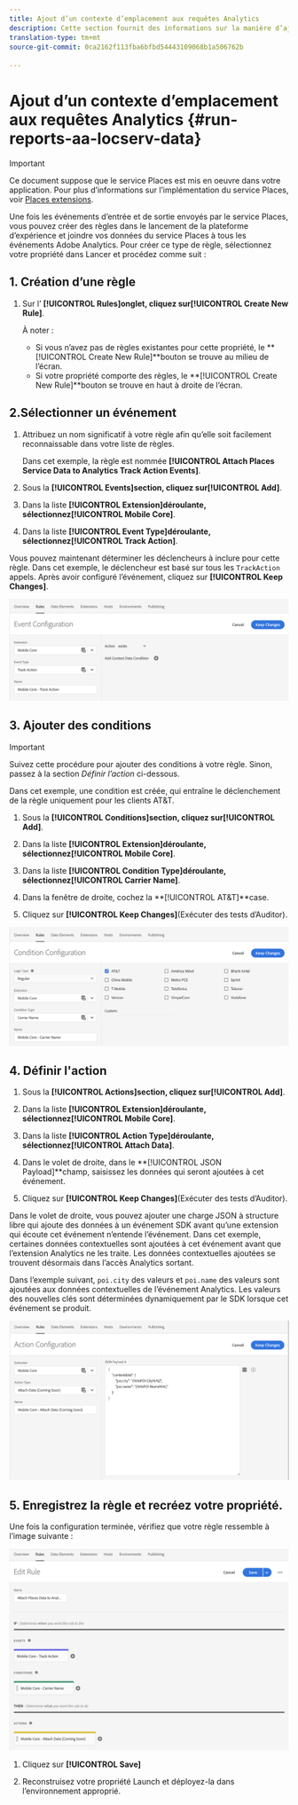 ```yaml
---
title: Ajout d’un contexte d’emplacement aux requêtes Analytics
description: Cette section fournit des informations sur la manière d’ajouter un contexte d’emplacement aux requêtes Analytics.
translation-type: tm+mt
source-git-commit: 0ca2162f113fba6bfbd54443109068b1a506762b

---
```



# Ajout d’un contexte d’emplacement aux requêtes Analytics {#run-reports-aa-locserv-data}

>[!IMPORTANT]
>
>Ce document suppose que le service Places est mis en oeuvre dans votre application. Pour plus d’informations sur l’implémentation du service Places, voir [Places extensions](/help/places-ext-aep-sdks/places-extension/places-extension.md).

Une fois les événements d’entrée et de sortie envoyés par le service Places, vous pouvez créer des règles dans le lancement de la plateforme d’expérience et joindre vos données du service Places à tous les événements Adobe Analytics. Pour créer ce type de règle, sélectionnez votre propriété dans Lancer et procédez comme suit :

## 1. Création d’une règle

1. Sur l’ **[!UICONTROL Rules]**onglet, cliquez sur**[!UICONTROL Create New Rule]**.

   À noter :
   * Si vous n’avez pas de règles existantes pour cette propriété, le **[!UICONTROL Create New Rule]**bouton se trouve au milieu de l’écran.
   * Si votre propriété comporte des règles, le **[!UICONTROL Create New Rule]**bouton se trouve en haut à droite de l’écran.

## 2.Sélectionner un événement

1. Attribuez un nom significatif à votre règle afin qu’elle soit facilement reconnaissable dans votre liste de règles.

   Dans cet exemple, la règle est nommée **[!UICONTROL Attach Places Service Data to Analytics Track Action Events]**.

1. Sous la **[!UICONTROL Events]**section, cliquez sur**[!UICONTROL Add]**.

1. Dans la liste **[!UICONTROL Extension]**déroulante, sélectionnez**[!UICONTROL Mobile Core]**.

1. Dans la liste **[!UICONTROL Event Type]**déroulante, sélectionnez**[!UICONTROL Track Action]**.

Vous pouvez maintenant déterminer les déclencheurs à inclure pour cette règle. Dans cet exemple, le déclencheur est basé sur tous les `TrackAction` appels. Après avoir configuré l’événement, cliquez sur **[!UICONTROL Keep Changes]**.

![&quot;créer un événement&quot;](/help/assets/ad-setEvent_use-analytics-data.png)


## 3. Ajouter des conditions

>[!IMPORTANT]
>
>Suivez cette procédure pour ajouter des conditions à votre règle. Sinon, passez à la section *Définir l’action* ci-dessous.

Dans cet exemple, une condition est créée, qui entraîne le déclenchement de la règle uniquement pour les clients AT&amp;T.

1. Sous la **[!UICONTROL Conditions]**section, cliquez sur**[!UICONTROL Add]**.

1. Dans la liste **[!UICONTROL Extension]**déroulante, sélectionnez**[!UICONTROL Mobile Core]**.

1. Dans la liste **[!UICONTROL Condition Type]**déroulante, sélectionnez**[!UICONTROL Carrier Name]**.

1. Dans la fenêtre de droite, cochez la **[!UICONTROL AT&T]**case.

1. Cliquez sur **[!UICONTROL Keep Changes]**(Exécuter des tests d’Auditor).

![&quot;create a condition&quot;](/help/assets/ad-setCondition_use-analytics-data.png)

## 4. Définir l&#39;action

1. Sous la **[!UICONTROL Actions]**section, cliquez sur**[!UICONTROL Add]**.

1. Dans la liste **[!UICONTROL Extension]**déroulante, sélectionnez**[!UICONTROL Mobile Core]**.

1. Dans la liste **[!UICONTROL Action Type]**déroulante, sélectionnez**[!UICONTROL Attach Data]**.

1. Dans le volet de droite, dans le **[!UICONTROL JSON Payload]**champ, saisissez les données qui seront ajoutées à cet événement.

1. Cliquez sur **[!UICONTROL Keep Changes]**(Exécuter des tests d’Auditor).

Dans le volet de droite, vous pouvez ajouter une charge JSON à structure libre qui ajoute des données à un événement SDK avant qu’une extension qui écoute cet événement n’entende l’événement. Dans cet exemple, certaines données contextuelles sont ajoutées à cet événement avant que l’extension Analytics ne les traite. Les données contextuelles ajoutées se trouvent désormais dans l’accès Analytics sortant.

Dans l’exemple suivant, `poi.city` des valeurs et `poi.name` des valeurs sont ajoutées aux données contextuelles de l’événement Analytics. Les valeurs des nouvelles clés sont déterminées dynamiquement par le SDK lorsque cet événement se produit.

![&quot;créer une action&quot;](/help/assets/ad-setAction_use-analytics-data.png)

## 5. Enregistrez la règle et recréez votre propriété.

Une fois la configuration terminée, vérifiez que votre règle ressemble à l’image suivante :

![&quot;la règle est terminée.&quot;](/help/assets/ad-ruleComplete_use-analytics-data.png)

1. Cliquez sur **[!UICONTROL Save]**

1. Reconstruisez votre propriété Launch et déployez-la dans l’environnement approprié.
